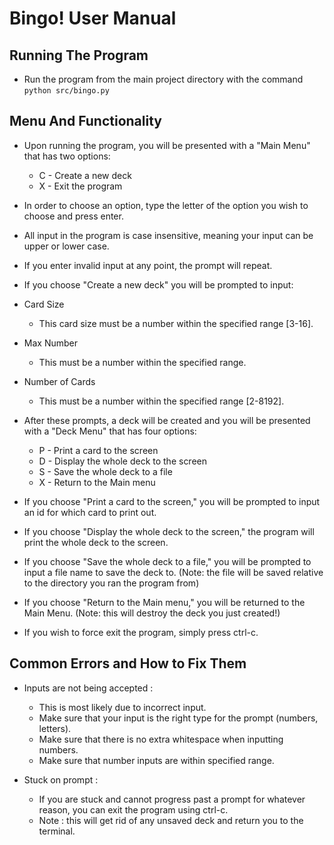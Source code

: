 # Bingo! User Manual  	         	  

## Running The Program
*	Run the program from the main project directory with the command ```python src/bingo.py```


## Menu And Functionality
*	Upon running the program, you will be presented with a "Main Menu" that has two options:
	*	C - Create a new deck
	*	X - Exit the program
*	In order to choose an option, type the letter of the option you wish to choose and press enter.
*	All input in the program is case insensitive, meaning your input can be upper or lower case.
*	If you enter invalid input at any point, the prompt will repeat.

*	If you choose "Create a new deck" you will be prompted to input:
*	Card Size
	*	This card size must be a number within the specified range [3-16].
*	Max Number
	*	This must be a number within the specified range.
*	Number of Cards
	*	This must be a number within the specified range [2-8192].

*	After these prompts, a deck will be created and you will be presented with a "Deck Menu" that has four options:
	*	P - Print a card to the screen
	*	D - Display the whole deck to the screen
	*	S - Save the whole deck to a file
	*	X - Return to the Main menu

*	If you choose "Print a card to the screen," you will be prompted to input an id for which card to print out.
*	If you choose "Display the whole deck to the screen," the program will print the whole deck to the screen.
*	If you choose "Save the whole deck to a file," you will be prompted to input a file name to save the deck to. (Note: the file will be saved relative to the directory you ran the program from)
*	If you choose "Return to the Main menu," you will be returned to the Main Menu. (Note: this will destroy the deck you just created!)

*	If you wish to force exit the program, simply press ctrl-c.

## Common Errors and How to Fix Them
*	Inputs are not being accepted :
	*	This is most likely due to incorrect input. 
	*	Make sure that your input is the right type for the prompt (numbers, letters).
	*	Make sure that there is no extra whitespace when inputting numbers.
	*	Make sure that number inputs are within specified range.

*	Stuck on prompt :
	*	If you are stuck and cannot progress past a prompt for whatever reason, you can exit the program using ctrl-c.
	*	Note : this will get rid of any unsaved deck and return you to the terminal.


